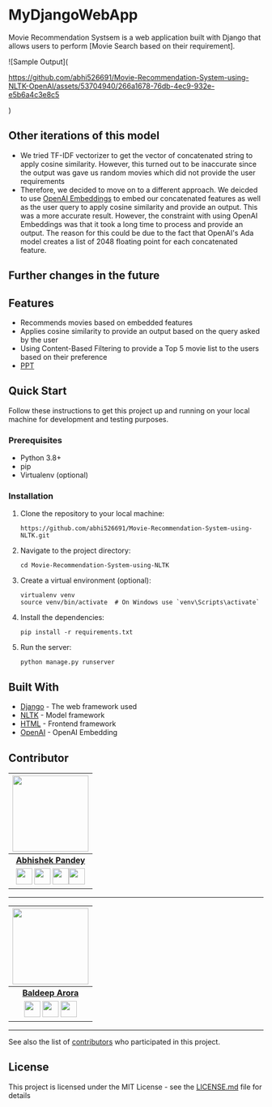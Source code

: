 # MyDjangoWebApp

Movie Recommendation Systsem is a web application built with Django that allows users to perform [Movie Search based on their requirement].

![Sample Output](

https://github.com/abhi526691/Movie-Recommendation-System-using-NLTK-OpenAI/assets/53704940/266a1678-76db-4ec9-932e-e5b6a4c3e8c5

)

## Other iterations of this model
- We tried TF-IDF vectorizer to get the vector of concatenated string to apply cosine similarity. However, this turned out to be inaccurate since the output was gave us random movies which did not provide the user requirements
- Therefore, we decided to move on to a different approach. We deicded to use [OpenAI Embeddings](https://platform.openai.com/docs/guides/embeddings) to embed our concatenated features as well as the user query to apply cosine similarity and provide an output. This was a more accurate result. However, the constraint with using OpenAI Embeddings was that it took a long time to process and provide an output. The reason for this could be due to the fact that OpenAI's Ada model creates a list of 2048 floating point for each concatenated feature.

## Further changes in the future

## Features

- Recommends movies based on embedded features
- Applies cosine similarity to provide an output based on the query asked by the user
- Using Content-Based Filtering to provide a Top 5 movie list to the users based on their preference
- [PPT](https://azureloyalistcollege-my.sharepoint.com/:p:/g/personal/baldeepsingharora_loyalistcollege_com/EWxViRIabrVPvr6d3C6HXyUBGrEU82lyQY389OryytQ2yA?e=V2419i)

## Quick Start

Follow these instructions to get this project up and running on your local machine for development and testing purposes.

### Prerequisites

- Python 3.8+
- pip
- Virtualenv (optional)

### Installation

1. Clone the repository to your local machine:
   ```
   https://github.com/abhi526691/Movie-Recommendation-System-using-NLTK.git
   ```

2. Navigate to the project directory:
   ```
   cd Movie-Recommendation-System-using-NLTK
   ```

3. Create a virtual environment (optional):
   ```
   virtualenv venv
   source venv/bin/activate  # On Windows use `venv\Scripts\activate`
   ```

4. Install the dependencies:
   ```
   pip install -r requirements.txt
   ```


7. Run the server:
   ```
   python manage.py runserver
   ```

## Built With

- [Django](https://www.djangoproject.com/) - The web framework used
- [NLTK](https://www.nltk.org/) - Model framework
- [HTML](https://developer.mozilla.org/en-US/docs/Web/HTML) - Frontend framework
- [OpenAI](https://platform.openai.com/docs/guides/embeddings) - OpenAI Embedding



## Contributor

<p align="center">

|                                                                                                                                                                                                                   <a href="https://github.com/abhi526691"><img src="https://avatars.githubusercontent.com/abhi526691" width="150px" height="150px" /></a>                                                                                                                                                                                                                    |
| :--------------------------------------------------------------------------------------------------------------------------------------------------------------------------------------------------------------------------------------------------------------------------------------------------------------------------------------------------------------------------------------------------------------------------------------------------------------------------------------------------------------------------------------------------------------------------: |
|                                                                                                                                                                                                                                                             **[Abhishek Pandey](https://github.com/abhi526691)**                                                                                                                                                                                                                                                              |
| <a href="https://github.com/abhi526691"><img src="https://cdn.iconscout.com/icon/free/png-256/github-108-438008.png" width="32px" height="32px"></a> <a href="https://www.instagram.com/_abhishek__pandey___/"><img src="https://cdn.iconscout.com/icon/free/png-512/free-instagram-216-721958.png" width="32px" height="32px"></a> <a href="https://www.linkedin.com/in/abhishek-pandey-1515aa171/"><img src="https://i.ibb.co/Kx2GSrT/linkedin.png" width="32px" height="32px"></a><a href="https://www.facebook.com/abhishek10548"><img src="https://cdn.iconscout.com/icon/free/png-512/free-facebook-263-721950.png" width="32px" height="32px"></a> |

<hr/>

<p align="center">

|                                                                                                                                                                                                                   <a href="https://github.com/abhi526691"><img src="https://avatars.githubusercontent.com/abhi526691" width="150px" height="150px" /></a>                                                                                                                                                                                                                    |
| :--------------------------------------------------------------------------------------------------------------------------------------------------------------------------------------------------------------------------------------------------------------------------------------------------------------------------------------------------------------------------------------------------------------------------------------------------------------------------------------------------------------------------------------------------------------------------: |
|                                                                                                                                                                                                                                                             **[Baldeep Arora](https://github.com/BaldeepArora)**                                                                                                                                                                                                                                                              |
| <a href="https://github.com/BaldeepArora"><img src="https://cdn.iconscout.com/icon/free/png-256/github-108-438008.png" width="32px" height="32px"></a> <a href="https://www.instagram.com/baldeep__arora/"><img src="https://cdn.iconscout.com/icon/free/png-512/free-instagram-216-721958.png" width="32px" height="32px"></a> <a href="https://www.linkedin.com/in/baldeeparora/"><img src="https://i.ibb.co/Kx2GSrT/linkedin.png" width="32px" height="32px"></a> |

<hr/>

See also the list of [contributors](https://github.com/yourusername/mydjangowebapp/contributors) who participated in this project.

## License

This project is licensed under the MIT License - see the [LICENSE.md](LICENSE.md) file for details
